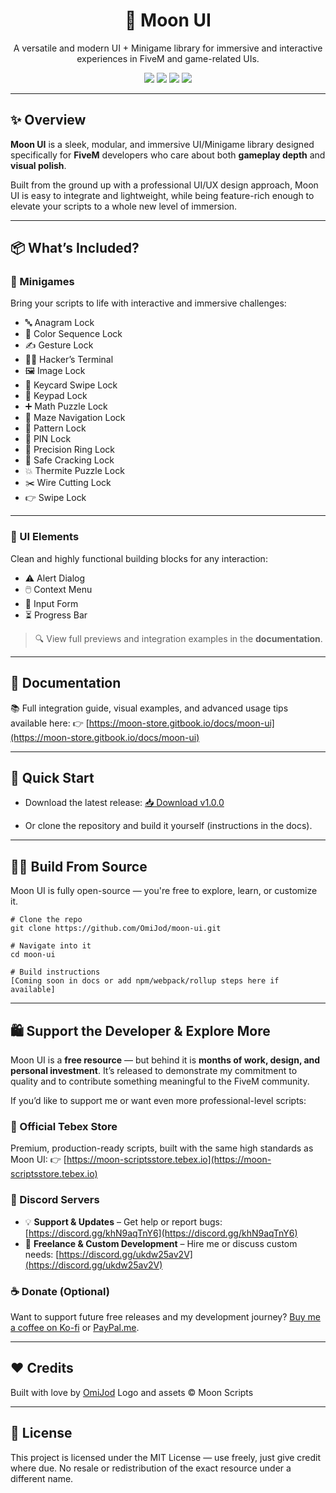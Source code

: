 <h1 align="center">🌙 Moon UI</h1>

<p align="center">
  A versatile and modern UI + Minigame library for immersive and interactive experiences in FiveM and game-related UIs.
</p>

<p align="center">
  <img src="https://img.shields.io/github/downloads/OmiJod/moon-ui/total?label=downloads&style=for-the-badge&logo=github" />
  <img src="https://img.shields.io/github/downloads/OmiJod/moon-ui/latest/total?label=downloads@latest&style=for-the-badge&logo=github" />
  <img src="https://img.shields.io/github/contributors/OmiJod/moon-ui?label=contributors&style=for-the-badge&logo=github" />
  <img src="https://img.shields.io/github/v/release/OmiJod/moon-ui?label=release&style=for-the-badge&logo=github" />
</p>

---

## ✨ Overview

**Moon UI** is a sleek, modular, and immersive UI/Minigame library designed specifically for **FiveM** developers who care about both **gameplay depth** and **visual polish**.

Built from the ground up with a professional UI/UX design approach, Moon UI is easy to integrate and lightweight, while being feature-rich enough to elevate your scripts to a whole new level of immersion.

---

## 📦 What’s Included?

### 🧩 Minigames

Bring your scripts to life with interactive and immersive challenges:

* 🔤 Anagram Lock
* 🎨 Color Sequence Lock
* ✍️ Gesture Lock
* 👨‍💻 Hacker’s Terminal
* 🖼️ Image Lock
* 🪪 Keycard Swipe Lock
* 🔢 Keypad Lock
* ➕ Math Puzzle Lock
* 🧭 Maze Navigation Lock
* 🔐 Pattern Lock
* 📲 PIN Lock
* 🎯 Precision Ring Lock
* 🧰 Safe Cracking Lock
* 💥 Thermite Puzzle Lock
* ✂️ Wire Cutting Lock
* 👉 Swipe Lock

---

### 🧱 UI Elements

Clean and highly functional building blocks for any interaction:

* ⚠️ Alert Dialog
* 🖱️ Context Menu
* 📝 Input Form
* ⏳ Progress Bar

> 🔍 View full previews and integration examples in the **documentation**.

---

## 📖 Documentation

📚 Full integration guide, visual examples, and advanced usage tips available here:
👉 [https://moon-store.gitbook.io/docs/moon-ui](https://moon-store.gitbook.io/docs/moon-ui)

---

## 🚀 Quick Start

* Download the latest release:
  [📥 Download v1.0.0](https://github.com/OmiJod/moon-ui/releases/download/v1.0.0/moon-ui.zip)

* Or clone the repository and build it yourself (instructions in the docs).

---

## 👨‍💻 Build From Source

Moon UI is fully open-source — you're free to explore, learn, or customize it.

```
# Clone the repo
git clone https://github.com/OmiJod/moon-ui.git

# Navigate into it
cd moon-ui

# Build instructions
[Coming soon in docs or add npm/webpack/rollup steps here if available]
```

---

## 🛍️ Support the Developer & Explore More

Moon UI is a **free resource** — but behind it is **months of work, design, and personal investment**. It’s released to demonstrate my commitment to quality and to contribute something meaningful to the FiveM community.

If you’d like to support me or want even more professional-level scripts:

### 🛒 Official Tebex Store

Premium, production-ready scripts, built with the same high standards as Moon UI:
👉 [https://moon-scriptsstore.tebex.io](https://moon-scriptsstore.tebex.io)

### 💬 Discord Servers

* 💡 **Support & Updates** – Get help or report bugs:
  [https://discord.gg/khN9aqTnY6](https://discord.gg/khN9aqTnY6)
* 🧠 **Freelance & Custom Development** – Hire me or discuss custom needs:
  [https://discord.gg/ukdw25av2V](https://discord.gg/ukdw25av2V)

### ☕ Donate (Optional)

Want to support future free releases and my development journey?
[Buy me a coffee on Ko-fi](https://ko-fi.com/R5R3C0LFW) or [PayPal.me](https://paypal.me/omigod2437?country.x=IN&locale.x=en_GB).

---

## ❤️ Credits

Built with love by [OmiJod](https://github.com/OmiJod)
Logo and assets © Moon Scripts

---

## 📜 License

This project is licensed under the MIT License — use freely, just give credit where due.
No resale or redistribution of the exact resource under a different name.
